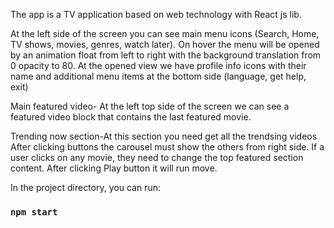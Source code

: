 The app is a TV application based on web technology with React js lib.

At the left side of the screen you can see main menu icons (Search, Home, TV shows, movies, genres,
watch later). On hover the menu will be opened by an animation float from left to right with the background
translation from 0 opacity to 80. At the opened view we have profile info icons with their name and additional
menu items at the bottom side (language, get help, exit)

Main featured video- At the left top side of the screen we can see a featured video block that contains the last featured movie. 

Trending now section-At this section you need get all the trendsing videos After clicking buttons the carousel must show the others from right side. If a user clicks on any movie, they need to change the top featured section content. After clicking Play button it will run move.

In the project directory, you can run:

### `npm start`
